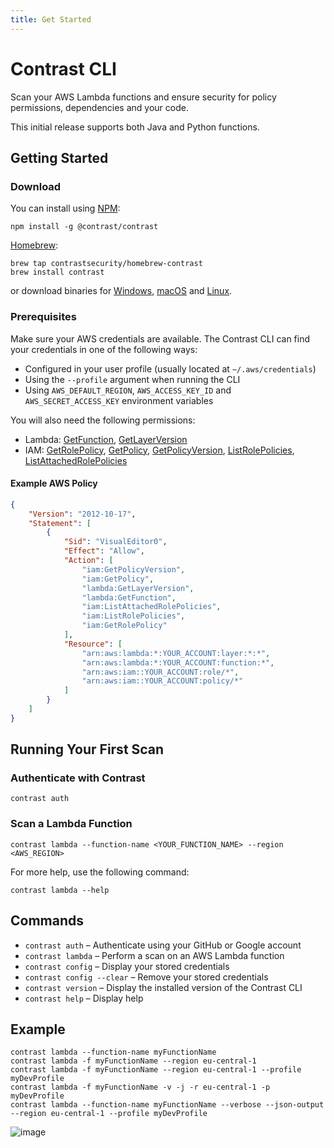 ```yaml
---
title: Get Started
---
```


# Contrast CLI

Scan your AWS Lambda functions and ensure security for policy permissions, dependencies and your code.

This initial release supports both Java and Python functions.

## Getting Started

### Download

You can install using [NPM](https://npmjs.com):

```shell
npm install -g @contrast/contrast
```

[Homebrew](https://brew.sh/):

```shell
brew tap contrastsecurity/homebrew-contrast
brew install contrast
```

or download binaries for [Windows](https://github.com/contrastsecurity/contrast/releases/download/v1.0.0/contrast-1.0.0-windows.zip), [macOS](https://github.com/contrastsecurity/contrast/releases/download/v1.0.0/contrast-1.0.0-macos.tar.gz) and [Linux](https://github.com/contrastsecurity/contrast/releases/download/v1.0.0/contrast-1.0.0-linux.tar.gz).

### Prerequisites

Make sure your AWS credentials are available. The Contrast CLI can find your credentials in one of the following ways:

 * Configured in your user profile (usually located at `~/.aws/credentials`)
 * Using the `--profile` argument when running the CLI
 * Using `AWS_DEFAULT_REGION`, `AWS_ACCESS_KEY_ID` and `AWS_SECRET_ACCESS_KEY` environment variables

You will also need the following permissions:

 * Lambda: [GetFunction](https://docs.aws.amazon.com/lambda/latest/dg/API_GetFunction.html), [GetLayerVersion](https://docs.aws.amazon.com/lambda/latest/dg/API_GetLayerVersion.html)
 * IAM: [GetRolePolicy](https://docs.aws.amazon.com/IAM/latest/APIReference/API_GetRolePolicy.html), [GetPolicy](https://docs.aws.amazon.com/IAM/latest/APIReference/API_GetPolicy.html), [GetPolicyVersion](https://docs.aws.amazon.com/IAM/latest/APIReference/API_GetPolicyVersion.html), [ListRolePolicies](https://docs.aws.amazon.com/IAM/latest/APIReference/API_ListRolePolicies.html), [ListAttachedRolePolicies](https://docs.aws.amazon.com/IAM/latest/APIReference/API_ListAttachedRolePolicies.html)

#### Example AWS Policy

```json
{
    "Version": "2012-10-17",
    "Statement": [
        {
            "Sid": "VisualEditor0",
            "Effect": "Allow",
            "Action": [
                "iam:GetPolicyVersion",
                "iam:GetPolicy",
                "lambda:GetLayerVersion",
                "lambda:GetFunction",
                "iam:ListAttachedRolePolicies",
                "iam:ListRolePolicies",
                "iam:GetRolePolicy"
            ],
            "Resource": [
                "arn:aws:lambda:*:YOUR_ACCOUNT:layer:*:*",
                "arn:aws:lambda:*:YOUR_ACCOUNT:function:*",
                "arn:aws:iam::YOUR_ACCOUNT:role/*",
                "arn:aws:iam::YOUR_ACCOUNT:policy/*"
            ]
        }
    ]
}
```

## Running Your First Scan

### Authenticate with Contrast

```
contrast auth
```

### Scan a Lambda Function

```
contrast lambda --function-name <YOUR_FUNCTION_NAME> --region <AWS_REGION>
```

For more help, use the following command:

```
contrast lambda --help
```

## Commands

 * `contrast auth` &ndash; Authenticate using your GitHub or Google account
 * `contrast lambda` &ndash; Perform a scan on an AWS Lambda function
 * `contrast config` &ndash; Display your stored credentials
 * `contrast config --clear` &ndash; Remove your stored credentials
 * `contrast version` &ndash; Display the installed version of the Contrast CLI
 * `contrast help` &ndash; Display help

## Example

```shell
contrast lambda --function-name myFunctionName
contrast lambda -f myFunctionName --region eu-central-1
contrast lambda -f myFunctionName --region eu-central-1 --profile myDevProfile
contrast lambda -f myFunctionName -v -j -r eu-central-1 -p myDevProfile
contrast lambda --function-name myFunctionName --verbose --json-output --region eu-central-1 --profile myDevProfile
```

![image](https://user-images.githubusercontent.com/289035/165555050-e9a709c9-f2a9-4edc-a064-8208445238bc.png)
